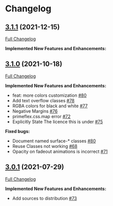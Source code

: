 # Changelog

## [3.1.1](https://github.com/primefaces/primeflex/tree/3.1.1) (2021-12-15)

[Full Changelog](https://github.com/primefaces/primevue/compare/3.1.0...3.1.1)

**Implemented New Features and Enhancements:**

## [3.1.0](https://github.com/primefaces/primeflex/tree/3.0.1) (2021-10-18)

[Full Changelog](https://github.com/primefaces/primevue/compare/3.0.1...3.1.0)

**Implemented New Features and Enhancements:**

- feat: more colors customization [\#80](https://github.com/primefaces/primevue/issues/80)
- Add text overflow classes [\#78](https://github.com/primefaces/primevue/issues/78)
- RGBA colors for black and white [\#77](https://github.com/primefaces/primevue/issues/77)
- Negative Margins [\#76](https://github.com/primefaces/primevue/issues/76)
- primeflex.css.map error [\#72](https://github.com/primefaces/primevue/issues/72)
- Explicitly State The licence this is under [\#75](https://github.com/primefaces/primevue/issues/75)

**Fixed bugs:**

- Document named surface-* classes [\#80](https://github.com/primefaces/primevue/issues/80)
- Reuse Classes not working [\#68](https://github.com/primefaces/primevue/issues/68)
- Opacity on fadeout animations is incorrect [\#71](https://github.com/primefaces/primevue/issues/71)

## [3.0.1](https://github.com/primefaces/primeflex/tree/3.0.1) (2021-07-29)

[Full Changelog](https://github.com/primefaces/primevue/compare/3.0.0...3.0.1)

**Implemented New Features and Enhancements:**

- Add sources to distribution  [\#73](https://github.com/primefaces/primevue/issues/73)